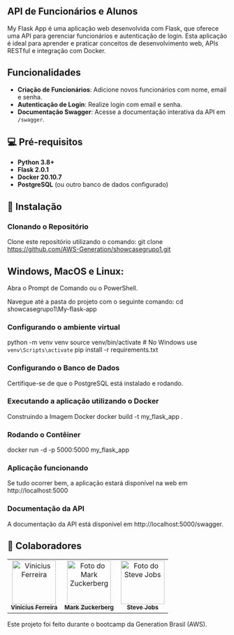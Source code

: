 ## API de Funcionários e Alunos

My Flask App é uma aplicação web desenvolvida com Flask, que oferece uma API para gerenciar funcionários e autenticação de login. Esta aplicação é ideal para aprender e praticar conceitos de desenvolvimento web, APIs RESTful e integração com Docker.

## Funcionalidades

- **Criação de Funcionários**: Adicione novos funcionários com nome, email e senha.
- **Autenticação de Login**: Realize login com email e senha.
- **Documentação Swagger**: Acesse a documentação interativa da API em `/swagger`.

## 💻 Pré-requisitos

- **Python 3.8+** 
- **Flask 2.0.1**
- **Docker 20.10.7**
- **PostgreSQL** (ou outro banco de dados configurado)

## 🚀 Instalação

### Clonando o Repositório

Clone este repositório utilizando o comando: git clone https://github.com/AWS-Generation/showcasegrupo1.git

## Windows, MacOS e Linux: 
Abra o Prompt de Comando ou o PowerShell.

Navegue até a pasta do projeto com o seguinte comando:
cd showcasegrupo1\My-flask-app

### Configurando o ambiente virtual
python -m venv venv
source venv/bin/activate  # No Windows use `venv\Scripts\activate`
pip install -r requirements.txt

### Configurando o Banco de Dados
Certifique-se de que o PostgreSQL está instalado e rodando.

### Executando a aplicação utilizando o Docker
Construindo a Imagem Docker
docker build -t my_flask_app .

### Rodando o Contêiner
docker run -d -p 5000:5000 my_flask_app

### Aplicação funcionando
Se tudo ocorrer bem, a aplicação estará disponível na web em http://localhost:5000

### Documentação da API
A documentação da API está disponível em http://localhost:5000/swagger.

## 🤝 Colaboradores
<table>
  <tr>
    <td align="center">
      <a href="#" title="defina o título do link">
        <img src="https://avatars3.githubusercontent.com/u/31936044](https://avatars.githubusercontent.com/u/87578468?v=4" width="100px;" alt="Vinicius Ferreira"/><br>
        <sub>
          <b>Vinicius Ferreira</b>
        </sub>
      </a>
    </td>
    <td align="center">
      <a href="#" title="defina o título do link">
        <img src="https://s2.glbimg.com/FUcw2usZfSTL6yCCGj3L3v3SpJ8=/smart/e.glbimg.com/og/ed/f/original/2019/04/25/zuckerberg_podcast.jpg" width="100px;" alt="Foto do Mark Zuckerberg"/><br>
        <sub>
          <b>Mark Zuckerberg</b>
        </sub>
      </a>
    </td>
    <td align="center">
      <a href="#" title="defina o título do link">
        <img src="https://miro.medium.com/max/360/0*1SkS3mSorArvY9kS.jpg" width="100px;" alt="Foto do Steve Jobs"/><br>
        <sub>
          <b>Steve Jobs</b>
        </sub>
      </a>
    </td>
  </tr>
</table>

Este projeto foi feito durante o bootcamp da Generation Brasil (AWS).
